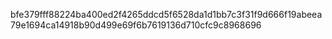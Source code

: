 bfe379fff88224ba400ed2f4265ddcd5f6528da1d1bb7c3f31f9d666f19abeea79e1694ca14918b90d499e69f6b7619136d710cfc9c8968696
